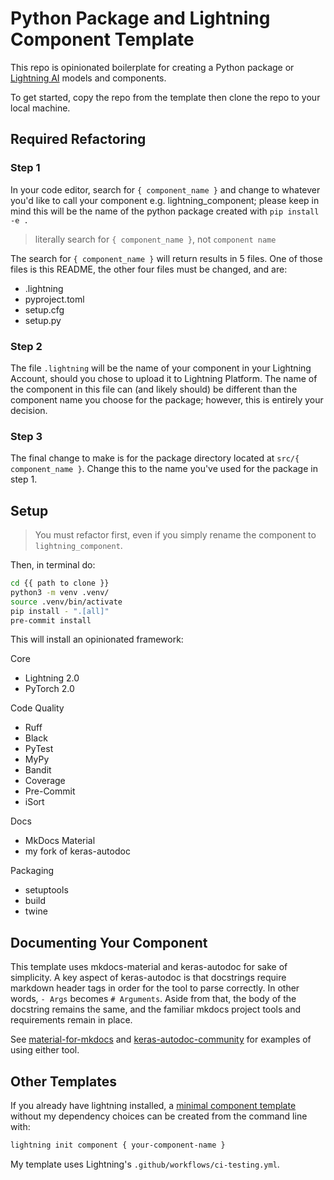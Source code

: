 # Python Package and Lightning Component Template

<!-- # Copyright Justin R. Goheen.
#
# Licensed under the Apache License, Version 2.0 (the "License");
# you may not use this file except in compliance with the License.
# You may obtain a copy of the License at
#
#     http://www.apache.org/licenses/LICENSE-2.0
#
# Unless required by applicable law or agreed to in writing, software
# distributed under the License is distributed on an "AS IS" BASIS,
# WITHOUT WARRANTIES OR CONDITIONS OF ANY KIND, either express or implied.
# See the License for the specific language governing permissions and
# limitations under the License. -->

This repo is opinionated boilerplate for creating a Python package or [Lightning AI](https://lightning.ai) models and components.

To get started, copy the repo from the template then clone the repo to your local machine.

## Required Refactoring

### Step 1

In your code editor, search for `{ component_name }` and change to whatever you'd like to call your component e.g. lightning_component; please keep in mind this will be the name of the python package created with `pip install -e .`

> literally search for `{ component_name }`, not `component name`

The search for `{ component_name }` will return results in 5 files. One of those files is this README, the other four files must be changed, and are:

- .lightning
- pyproject.toml
- setup.cfg
- setup.py

### Step 2

The file `.lightning` will be the name of your component in your Lightning Account, should you chose to upload it to Lightning Platform. The name of the component in this file can (and likely should) be different than the component name you choose for the package; however, this is entirely your decision.

### Step 3

The final change to make is for the package directory located at `src/{ component_name }`. Change this to the name you've used for the package in step 1.

## Setup

> You must refactor first, even if you simply rename the component to `lightning_component`.

Then, in terminal do:

```sh
cd {{ path to clone }}
python3 -m venv .venv/
source .venv/bin/activate
pip install - ".[all]"
pre-commit install
```

This will install an opinionated framework:

Core

- Lightning 2.0
- PyTorch 2.0

Code Quality

- Ruff
- Black
- PyTest
- MyPy
- Bandit
- Coverage
- Pre-Commit
- iSort

Docs

- MkDocs Material
- my fork of keras-autodoc

Packaging

- setuptools
- build
- twine

## Documenting Your Component

This template uses mkdocs-material and keras-autodoc for sake of simplicity. A key aspect of keras-autodoc is that docstrings require markdown header tags in order for the tool to parse correctly. In other words, `- Args` becomes `# Arguments`. Aside from that, the body of the docstring remains the same, and the familiar mkdocs project tools and requirements remain in place.

See [material-for-mkdocs](https://squidfunk.github.io/mkdocs-material/) and [keras-autodoc-community](https://github.com/JustinGoheen/keras-autodoc-community) for examples of using either tool.

## Other Templates

If you already have lightning installed, a [minimal component template](https://lightning.ai/docs/app/stable/workflows/build_lightning_component/publish_a_component.html) without my dependency choices can be created from the command line with:

```sh
lightning init component { your-component-name }
```

My template uses Lightning's `.github/workflows/ci-testing.yml`.
